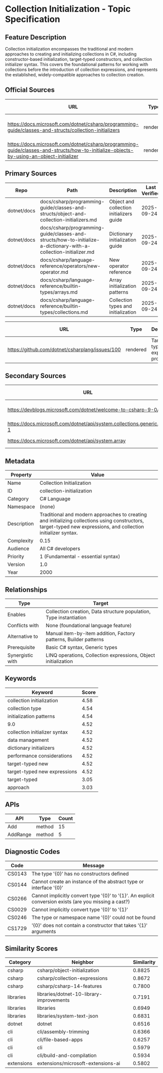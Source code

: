 # Collection Initialization - Topic Specification

## Feature Description

Collection initialization encompasses the traditional and modern approaches to creating and initializing collections in C#, including constructor-based initialization, target-typed constructors, and collection initializer syntax. This covers the foundational patterns for working with collections before the introduction of collection expressions, and represents the established, widely-compatible approaches to collection creation.

## Official Sources

| URL | Type | Description | Last Verified |
| --- | --- | --- | --- |
| https://docs.microsoft.com/dotnet/csharp/programming-guide/classes-and-structs/collection-initializers | rendered | Collection initializers programming guide | 2025-09-20 |
| https://docs.microsoft.com/dotnet/csharp/programming-guide/classes-and-structs/how-to-initialize-objects-by-using-an-object-initializer | rendered | Object and collection initialization | 2025-09-20 |

## Primary Sources

| Repo | Path | Description | Last Verified |
| --- | --- | --- | --- |
| dotnet/docs | docs/csharp/programming-guide/classes-and-structs/object-and-collection-initializers.md | Object and collection initializers guide | 2025-09-24 |
| dotnet/docs | docs/csharp/programming-guide/classes-and-structs/how-to-initialize-a-dictionary-with-a-collection-initializer.md | Dictionary initialization guide | 2025-09-24 |
| dotnet/docs | docs/csharp/language-reference/operators/new-operator.md | New operator reference | 2025-09-24 |
| dotnet/docs | docs/csharp/language-reference/builtin-types/arrays.md | Array initialization patterns | 2025-09-24 |
| dotnet/docs | docs/csharp/language-reference/builtin-types/collections.md | Collection types and initialization | 2025-09-24 |

| URL | Type | Description | Last Verified |
| --- | --- | --- | --- |
| https://github.com/dotnet/csharplang/issues/100 | rendered | Target-typed new expressions proposal | 2025-09-20 |

## Secondary Sources

| URL | Type | Description | Last Verified |
| --- | --- | --- | --- |
| https://devblogs.microsoft.com/dotnet/welcome-to-csharp-9-0/ | rendered | C# 9.0 target-typed new expressions | 2025-09-20 |
| https://docs.microsoft.com/dotnet/api/system.collections.generic.list-1 | rendered | List<T> class documentation | 2025-09-20 |
| https://docs.microsoft.com/dotnet/api/system.array | rendered | Array class documentation | 2025-09-20 |

## Metadata

| Property | Value |
| --- | --- |
| Name | Collection Initialization |
| ID | collection-initialization |
| Category | C# Language |
| Namespace | (none) |
| Description | Traditional and modern approaches to creating and initializing collections using constructors, target-typed new expressions, and collection initializer syntax. |
| Complexity | 0.15 |
| Audience | All C# developers |
| Priority | 1 (Fundamental - essential syntax) |
| Version | 1.0 |
| Year | 2000 |

## Relationships

| Type | Target |
| --- | --- |
| Enables | Collection creation, Data structure population, Type instantiation |
| Conflicts with | None (foundational language feature) |
| Alternative to | Manual item-by-item addition, Factory patterns, Builder patterns |
| Prerequisite | Basic C# syntax, Generic types |
| Synergistic with | LINQ operations, Collection expressions, Object initialization |

## Keywords

| Keyword | Score |
|---------|-------|
| collection initialization | 4.58 |
| collection type | 4.54 |
| initialization patterns | 4.54 |
| 9.0 | 4.52 |
| collection initializer syntax | 4.52 |
| data management | 4.52 |
| dictionary initializers | 4.52 |
| performance considerations | 4.52 |
| target-typed new | 4.52 |
| target-typed new expressions | 4.52 |
| target-typed | 3.05 |
| approach | 3.03 |

## APIs

| API | Type | Count |
|-----|------|-------|
| Add | method | 15 |
| AddRange | method | 5 |

## Diagnostic Codes

| Code | Message |
| --- | --- |
| CS0143 | The type '{0}' has no constructors defined |
| CS0144 | Cannot create an instance of the abstract type or interface '{0}' |
| CS0266 | Cannot implicitly convert type '{0}' to '{1}'. An explicit conversion exists (are you missing a cast?) |
| CS0029 | Cannot implicitly convert type '{0}' to '{1}' |
| CS0246 | The type or namespace name '{0}' could not be found |
| CS1729 | '{0}' does not contain a constructor that takes '{1}' arguments |
## Similarity Scores

| Category | Neighbor | Similarity |
|----------|----------|------------|
| csharp | csharp/object-initialization | 0.8825 |
| csharp | csharp/collection-expressions | 0.8672 |
| csharp | csharp/csharp-14-features | 0.7800 |
| libraries | libraries/dotnet-10-library-improvements | 0.7191 |
| libraries | libraries | 0.6949 |
| libraries | libraries/system-text-json | 0.6831 |
| dotnet | dotnet | 0.6516 |
| cli | cli/assembly-trimming | 0.6366 |
| cli | cli/file-based-apps | 0.6257 |
| cli | cli | 0.5979 |
| cli | cli/build-and-compilation | 0.5934 |
| extensions | extensions/microsoft-extensions-ai | 0.5802 |


